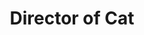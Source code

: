 ---
persons: two
name: Sasha
title: Director of Cat
image: sasha.jpg
bio: I gained a lot of development skills that I had no prior experience with. One major area I gained experience in was testing, as I had the opportunity to create system, acceptance, and integration tests which I’d never done before. I also only had a very small amount of unit testing experience and no experience using JUnit, so I’m glad I got some more practice in that area. I’d also never made a GUI in Java before (and never used Java Swing before), so that was another area I gained valuable skills in. This project was also the first time I’d ever used git, so I gained really valuable experience in version control and how collaboration works on team projects.
lightbox: sasha-lightbox
email: coless1@myumanitoba.ca
github: sashacoles
# Person2
name2: Mia 
title2: Director of Music 
image2: mia.png
# linkedin2:
# email2:
# instagram2:
bio2: This project taught me a lot about working in a team environment and gave me invaluable experience that I’ll carry forward. I learned the importance of each team member’s role in contributing to a project's success — especially how effective communication can help build trust and foster collaboration. On the technical side, key takeaways include working in an Agile development environment, writing clean, maintainable code, and using Git for version control. 
lightbox2: mia-lightbox
emaail2: floresm1@myumanitoba.ca
github2: mkkflores
---